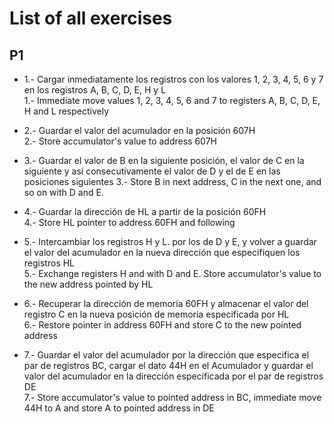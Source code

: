 List of all exercises
==============

P1
--------------
- 1.-	Cargar inmediatamente los registros con los valores 1, 2, 3, 4, 5, 6 y 7 en los registros A, B, C, D, E, H y L<br />
  1.-	Immediate move values 1, 2, 3, 4, 5, 6 and 7 to registers A, B, C, D, E, H and L respectively
  
- 2.-	Guardar el valor del acumulador en la posición 607H<br />
  2.- Store accumulator's value to address 607H

- 3.-	Guardar el valor de B en la siguiente posición, el valor de C en la siguiente y así consecutivamente el valor de D y el de E en las posiciones siguientes
  3.- Store B in next address, C in the next one, and so on with D and E.

- 4.-	Guardar la dirección de HL a partir de la posición 60FH<br />
  4.- Store HL pointer to address 60FH and following

- 5.-	Intercambiar los registros H y L. por los de D y E, y volver a guardar el valor del acumulador en la nueva dirección que especifiquen los registros HL<br />
  5.- Exchange registers H and with D and E. Store accumulator's value to the new address pointed by HL
  
- 6.-	Recuperar la dirección de memoria 60FH y almacenar el valor del registro C en la nueva posición de memoria especificada por HL<br />
  6.- Restore pointer in address 60FH and store C to the new pointed address

- 7.-	Guardar el valor del acumulador por la dirección que especifica el par de registros BC, cargar el dato 44H en el Acumulador y guardar el valor del acumulador en la dirección especificada por el par de registros DE<br />
  7.- Store accumulator's value to pointed address in BC, immediate move 44H to A and store A to pointed address in DE
